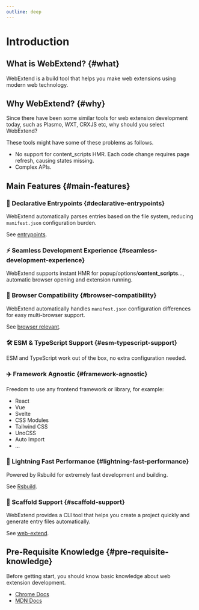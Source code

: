 ```yaml
---
outline: deep
---
```


# Introduction

## What is WebExtend? {#what}

WebExtend is a build tool that helps you make web extensions using modern web technology.

## Why WebExtend? {#why}

Since there have been some similar tools for web extension development today, such as Plasmo, WXT, CRXJS etc, why should you select WebExtend?

These tools might have some of these problems as follows.

- No support for content_scripts HMR. Each code change requires page refresh, causing states missing.
- Complex APIs.

## Main Features {#main-features}

### 📝 Declarative Entrypoints {#declarative-entrypoints}

WebExtend automatically parses entries based on the file system, reducing `manifest.json` configuration burden.

See [entrypoints](./entrypoints.md).

### ⚡️ Seamless Development Experience {#seamless-development-experience}

WebExtend supports instant HMR for popup/options/**content_scripts**..., automatic browser opening and extension running.

### 🧭 Browser Compatibility {#browser-compatibility}

WebExtend automatically handles `manifest.json` configuration differences for easy multi-browser support.

See [browser relevant](./browser.md).

### 🛠️ ESM & TypeScript Support {#esm-typescript-support}

ESM and TypeScript work out of the box, no extra configuration needed.

### ✈️ Framework Agnostic {#framework-agnostic}

Freedom to use any frontend framework or library, for example:

- React
- Vue
- Svelte
- CSS Modules
- Tailwind CSS
- UnoCSS
- Auto Import
- ...

### 🚀 Lightning Fast Performance {#lightning-fast-performance}

Powered by Rsbuild for extremely fast development and building.

See [Rsbuild](https://rsbuild.dev/).

### 💪 Scaffold Support {#scaffold-support}

WebExtend provides a CLI tool that helps you create a project quickly and generate entry files automatically.

See [web-extend](../api/web-extend.md).

## Pre-Requisite Knowledge {#pre-requisite-knowledge}

Before getting start, you should know basic knowledge about web extension development.

- [Chrome Docs](https://developer.chrome.com/docs/extensions/get-started)
- [MDN Docs](https://developer.mozilla.org/en-US/docs/Mozilla/Add-ons/WebExtensions)
